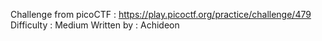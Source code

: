 Challenge from picoCTF : https://play.picoctf.org/practice/challenge/479
  Difficulty : Medium
  Written by : Achideon
